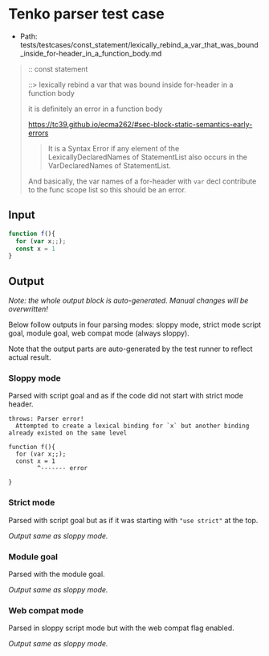 # Tenko parser test case

- Path: tests/testcases/const_statement/lexically_rebind_a_var_that_was_bound_inside_for-header_in_a_function_body.md

> :: const statement
>
> ::> lexically rebind a var that was bound inside for-header in a function body
>
> it is definitely an error in a function body
>
> https://tc39.github.io/ecma262/#sec-block-static-semantics-early-errors
>
> > It is a Syntax Error if any element of the LexicallyDeclaredNames of StatementList also occurs in the VarDeclaredNames of StatementList.
>
> And basically, the var names of a for-header with `var` decl contribute to the func scope list so this should be an error.

## Input

`````js
function f(){
  for (var x;;);
  const x = 1
}
`````

## Output

_Note: the whole output block is auto-generated. Manual changes will be overwritten!_

Below follow outputs in four parsing modes: sloppy mode, strict mode script goal, module goal, web compat mode (always sloppy).

Note that the output parts are auto-generated by the test runner to reflect actual result.

### Sloppy mode

Parsed with script goal and as if the code did not start with strict mode header.

`````
throws: Parser error!
  Attempted to create a lexical binding for `x` but another binding already existed on the same level

function f(){
  for (var x;;);
  const x = 1
        ^------- error

}
`````

### Strict mode

Parsed with script goal but as if it was starting with `"use strict"` at the top.

_Output same as sloppy mode._

### Module goal

Parsed with the module goal.

_Output same as sloppy mode._

### Web compat mode

Parsed in sloppy script mode but with the web compat flag enabled.

_Output same as sloppy mode._
